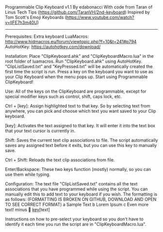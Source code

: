 ﻿Programmable Clip Keyboard v1.1
By edabonacci
With code from Taran of Linus Tech Tips (https://github.com/TaranVH/2nd-keyboard)
Inspired by Tom Scott's Emoji Keyboards (https://www.youtube.com/watch?v=lIFE7h3m40U)

----------------------------------------

Prerequisites:
Extra keyboard
LuaMacros: http://www.hidmacros.eu/forum/viewtopic.php?f=10&t=241#p794
AutoHotKey: https://autohotkey.com/download/

Installation:
Place "ClipKeyboard.ahk" and "ClipKeyboardMacro.lua" in the root folder of luamacros.
Run "ClipKeyboard.ahk" using AutoHotKey.
"ClipListSaved.txt" and "KeyPressed.txt" will be automatically created the first time the script is run.
Press a key on the keyboard you want to use as your Clip Keyboard when the menu pops up.
Start using Programmable ClipKeyboard!

Use:
All of the keys on the ClipKeyboard are programmable, except for special modifier keys such as control, shift, caps lock, etc.

Ctrl + [key]: Assign highlighted text to that key.
	So by selecting text from anywhere, you can pick and choose which text you want saved to your Clip keyboard.

[key]: Activates the text assigned to that key. It will enter it into the text box that your text cursor is currently in.

Shift: Saves the current text clip associations to file. The script automatically saves any assigned text before it exits, but you can use this key to manually save.

Ctrl + Shift: Reloads the text clip associations from file.

Enter/Backspace: These two keys function (mostly) normally, so you can use them while typing.

Configuration:
The text file "ClipListSaved.txt" contains all the text associations that you have programmed while using the script.
You can manually edit this to add text to your keyboard if you wish.
The formatting is as follows: (FORMATTING IS BROKEN ON GITHUB, DOWNLOAD AND OPEN TO SEE CORRECT FORMAT)
a	Sample Text
b	Lorem Ipsum
c	Even more text!
minus	🍙
[key](tab)[text]

Instructions on how to pre-select your keyboard so you don't have to identify it each time you run the script are in "ClipKeyboardMacro.lua".
